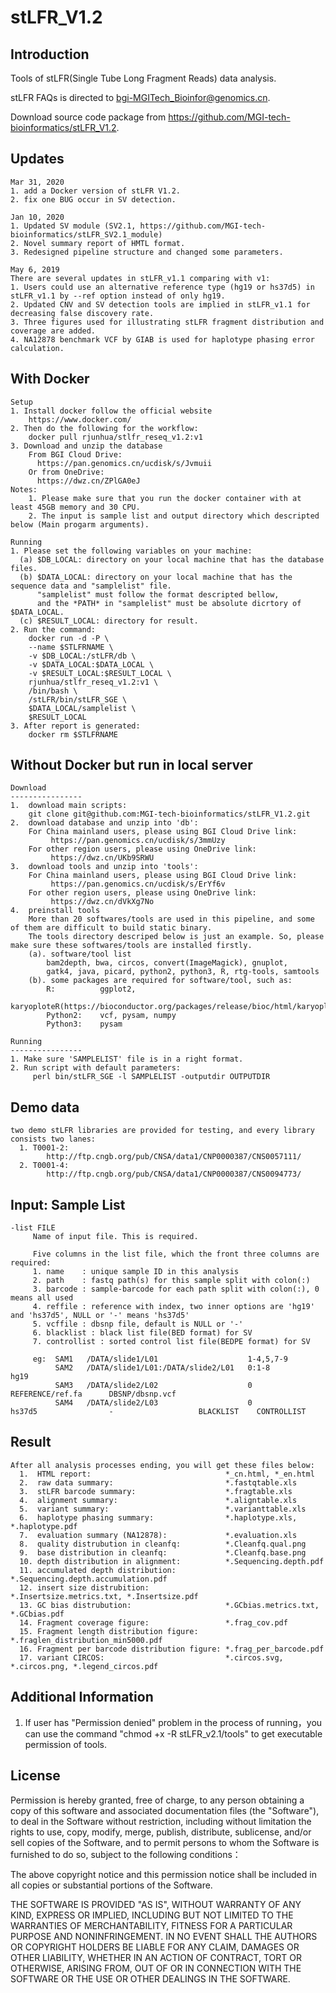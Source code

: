 # stLFR_V1.2

Introduction
----------------
Tools of stLFR(Single Tube Long Fragment Reads) data analysis.

stLFR FAQs is directed to bgi-MGITech_Bioinfor@genomics.cn.

Download source code package from https://github.com/MGI-tech-bioinformatics/stLFR_V1.2.

Updates 
----------------
    Mar 31, 2020
    1. add a Docker version of stLFR V1.2.
    2. fix one BUG occur in SV detection.

    Jan 10, 2020
    1. Updated SV module (SV2.1, https://github.com/MGI-tech-bioinformatics/stLFR_SV2.1_module)
    2. Novel summary report of HMTL format.
    3. Redesigned pipeline structure and changed some parameters.

    May 6, 2019
    There are several updates in stLFR_v1.1 comparing with v1:
    1. Users could use an alternative reference type (hg19 or hs37d5) in stLFR_v1.1 by --ref option instead of only hg19.
    2. Updated CNV and SV detection tools are implied in stLFR_v1.1 for decreasing false discovery rate.
    3. Three figures used for illustrating stLFR fragment distribution and coverage are added.
    4. NA12878 benchmark VCF by GIAB is used for haplotype phasing error calculation.

With Docker
----------------
    Setup
    1. Install docker follow the official website
        https://www.docker.com/
    2. Then do the following for the workflow:
        docker pull rjunhua/stlfr_reseq_v1.2:v1
    3. Download and unzip the database
        From BGI Cloud Drive:
          https://pan.genomics.cn/ucdisk/s/Jvmuii
        Or from OneDrive:
          https://dwz.cn/ZPlGA0eJ
    Notes:
        1. Please make sure that you run the docker container with at least 45GB memory and 30 CPU.
        2. The input is sample list and output directory which descripted below (Main progarm arguments).    
    
    Running
    1. Please set the following variables on your machine:
      (a) $DB_LOCAL: directory on your local machine that has the database files.
      (b) $DATA_LOCAL: directory on your local machine that has the sequence data and "samplelist" file.
          "samplelist" must follow the format descripted bellow,
          and the *PATH* in "samplelist" must be absolute dicrtory of $DATA_LOCAL.
      (c) $RESULT_LOCAL: directory for result.
    2. Run the command:
        docker run -d -P \
        --name $STLFRNAME \
        -v $DB_LOCAL:/stLFR/db \
        -v $DATA_LOCAL:$DATA_LOCAL \
        -v $RESULT_LOCAL:$RESULT_LOCAL \
        rjunhua/stlfr_reseq_v1.2:v1 \
        /bin/bash \
        /stLFR/bin/stLFR_SGE \
        $DATA_LOCAL/samplelist \
        $RESULT_LOCAL
    3. After report is generated:
        docker rm $STLFRNAME

Without Docker but run in local server
----------------

    Download
    ----------------
    1.  download main scripts:
        git clone git@github.com:MGI-tech-bioinformatics/stLFR_V1.2.git
    2.  download database and unzip into 'db':
        For China mainland users, please using BGI Cloud Drive link:
             https://pan.genomics.cn/ucdisk/s/3mmUzy
        For other region users, please using OneDrive link:
             https://dwz.cn/UKb9SRWU
    3.  download tools and unzip into 'tools':
        For China mainland users, please using BGI Cloud Drive link:
             https://pan.genomics.cn/ucdisk/s/ErYf6v
        For other region users, please using OneDrive link:
             https://dwz.cn/dVkXg7No
    4.  preinstall tools
        More than 20 softwares/tools are used in this pipeline, and some of them are difficult to build static binary.
        The tools directory descriped below is just an example. So, please make sure these softwares/tools are installed firstly.
        (a). software/tool list
            bam2depth, bwa, circos, convert(ImageMagick), gnuplot,
            gatk4, java, picard, python2, python3, R, rtg-tools, samtools
        (b). some packages are required for software/tool, such as:
            R:          ggplot2,
                        karyoploteR(https://bioconductor.org/packages/release/bioc/html/karyoploteR.html)
            Python2:    vcf, pysam, numpy
            Python3:    pysam

    Running
    ----------------
    1. Make sure 'SAMPLELIST' file is in a right format.
    2. Run script with default parameters:
         perl bin/stLFR_SGE -l SAMPLELIST -outputdir OUTPUTDIR

Demo data
----------------
    two demo stLFR libraries are provided for testing, and every library consists two lanes:
      1. T0001-2:
            http://ftp.cngb.org/pub/CNSA/data1/CNP0000387/CNS0057111/
      2. T0001-4:
            http://ftp.cngb.org/pub/CNSA/data1/CNP0000387/CNS0094773/

Input: Sample List
----------------
    -list FILE
         Name of input file. This is required.

         Five columns in the list file, which the front three columns are required:
         1. name    : unique sample ID in this analysis
         2. path    : fastq path(s) for this sample split with colon(:)
         3. barcode : sample-barcode for each path split with colon(:), 0 means all used
         4. reffile : reference with index, two inner options are 'hg19' and 'hs37d5', NULL or '-' means 'hs37d5'
         5. vcffile : dbsnp file, default is NULL or '-'
         6. blacklist : black list file(BED format) for SV
         7. controllist : sorted control list file(BEDPE format) for SV

         eg:  SAM1   /DATA/slide1/L01                    1-4,5,7-9
              SAM2   /DATA/slide1/L01:/DATA/slide2/L01   0:1-8         hg19
              SAM3   /DATA/slide2/L02                    0             REFERENCE/ref.fa      DBSNP/dbsnp.vcf
              SAM4   /DATA/slide2/L03                    0             hs37d5                -                   BLACKLIST    CONTROLLIST

Result
----------------
    After all analysis processes ending, you will get these files below:
      1.  HTML report:                              *_cn.html, *_en.html
      2.  raw data summary:                         *.fastqtable.xls
      3.  stLFR barcode summary:                    *.fragtable.xls
      4.  alignment summary:                        *.aligntable.xls
      5.  variant summary:                          *.varianttable.xls
      6.  haplotype phasing summary:                *.haplotype.xls, *.haplotype.pdf
      7.  evaluation summary (NA12878):             *.evaluation.xls
      8.  quality distrubution in cleanfq:          *.Cleanfq.qual.png
      9.  base distribution in cleanfq:             *.Cleanfq.base.png
      10. depth distribution in alignment:          *.Sequencing.depth.pdf
      11. accumulated depth distribution:           *.Sequencing.depth.accumulation.pdf
      12. insert size distrubition:                 *.Insertsize.metrics.txt, *.Insertsize.pdf
      13. GC bias distrubution:                     *.GCbias.metrics.txt, *.GCbias.pdf
      14. Fragment coverage figure:                 *.frag_cov.pdf
      15. Fragment length distribution figure:      *.fraglen_distribution_min5000.pdf
      16. Fragment per barcode distribution figure: *.frag_per_barcode.pdf
      17. variant CIRCOS:                           *.circos.svg, *.circos.png, *.legend_circos.pdf

Additional Information
----------------
1. If user has "Permission denied" problem in the process of running，you can use the command "chmod +x -R stLFR_v2.1/tools" to get executable permission of tools.

License
----------------
Permission is hereby granted, free of charge, to any person obtaining a copy of this software and associated documentation files (the "Software"), to deal in the Software without restriction, including without limitation the rights to use, copy, modify, merge, publish, distribute, sublicense, and/or sell copies of the Software, and to permit persons to whom the Software is furnished to do so, subject to the following conditions： 
  
The above copyright notice and this permission notice shall be included in all copies or substantial portions of the Software.
  
THE SOFTWARE IS PROVIDED "AS IS", WITHOUT WARRANTY OF ANY KIND, EXPRESS OR IMPLIED, INCLUDING BUT NOT LIMITED TO THE WARRANTIES OF MERCHANTABILITY, FITNESS FOR A PARTICULAR PURPOSE AND NONINFRINGEMENT. IN NO EVENT SHALL THE AUTHORS OR COPYRIGHT HOLDERS BE LIABLE FOR ANY CLAIM, DAMAGES OR OTHER LIABILITY, WHETHER IN AN ACTION OF CONTRACT, TORT OR OTHERWISE, ARISING FROM, OUT OF OR IN CONNECTION WITH THE SOFTWARE OR THE USE OR OTHER DEALINGS IN THE SOFTWARE.
